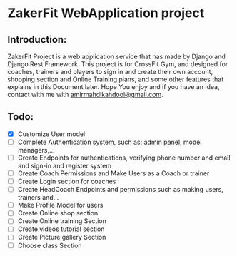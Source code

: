 # ZakerFit WebApplication project

## Introduction:

ZakerFit Project is a web application service that has made by Django and Django Rest Framework.
This project is for CrossFit Gym, and designed for coaches, trainers and players to sign in and create their own 
account, shopping section and Online Training plans, and some other features that explains in this Document later.
Hope You enjoy and if you have an idea, contact with me with amirmahdikahdooi@gmail.com.

## Todo:
- [x] Customize User model
- [ ] Complete Authentication system, such as: admin panel, model managers,... 
- [ ] Create Endpoints for authentications, verifying phone number and email and sign-in and register system
- [ ] Create Coach Permissions and Make Users as a Coach or trainer
- [ ] Create Login section for coaches
- [ ] Create HeadCoach Endpoints and permissions such as making users, trainers and...
- [ ] Make Profile Model for users
- [ ] Create Online shop section
- [ ] Create Online training Section
- [ ] Create videos tutorial section
- [ ] Create Picture gallery Section
- [ ] Choose class Section
